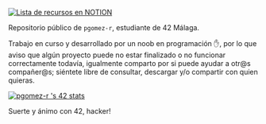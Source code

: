 [![Lista de recursos en NOTION](https://user-images.githubusercontent.com/115219064/215093235-c08aaa41-37c9-4399-b630-5e942af74e71.png)](https://billowy-vermicelli-8e6.notion.site/42-M-laga-5d9a971e88244325a734d7a13b8eb37d)

Repositorio público de `pgomez-r`, estudiante de 42 Málaga.

Trabajo en curso y desarrollado por un noob en programación :raised_hand:, por lo que aviso que algún proyecto puede no estar finalizado o no funcionar correctamente todavía, igualmente comparto por si puede ayudar a otr@s compañer@s; siéntete libre de consultar, descargar y/o compartir con quien quieras.

[![pgomez-r 's 42 stats](https://badge.mediaplus.ma/darkblue/pgomez-r)](https://github.com/oakoudad/badge42)

Suerte y ánimo con 42, hacker! 
